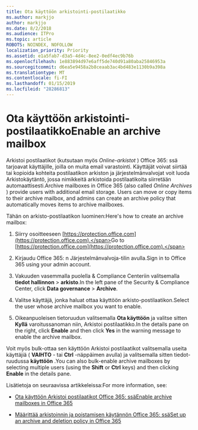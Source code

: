 ```yaml
---
title: Ota käyttöön arkistointi-postilaatikko
ms.author: markjjo
author: markjjo
ms.date: 8/2/2018
ms.audience: ITPro
ms.topic: article
ROBOTS: NOINDEX, NOFOLLOW
localization_priority: Priority
ms.assetid: e1a5fab7-d3a5-4d4c-8ee2-0edf4ec9b76b
ms.openlocfilehash: 1e883894d97e6aff5de740d91a80aba25846953a
ms.sourcegitcommit: d6ea5e9458a2b8ceaab3ac4bd483e1130b9a398a
ms.translationtype: MT
ms.contentlocale: fi-FI
ms.lasthandoff: 01/15/2019
ms.locfileid: "28286813"
---
```

# <a name="enable-an-archive-mailbox"></a><span data-ttu-id="2077b-102">Ota käyttöön arkistointi-postilaatikko</span><span class="sxs-lookup"><span data-stu-id="2077b-102">Enable an archive mailbox</span></span>

<span data-ttu-id="2077b-p101">Arkistoi postilaatikot (kutsutaan myös *Online-arkistot* ) Office 365: ssä tarjoavat käyttäjille, joilla on muita email varastointi. Käyttäjät voivat siirtää tai kopioida kohteita postilaatikon arkiston ja järjestelmänvalvojat voit luoda Arkistokäytäntö, jossa nimikkeitä arkistoida postilaatikoita siirretään automaattisesti.</span><span class="sxs-lookup"><span data-stu-id="2077b-p101">Archive mailboxes in Office 365 (also called  *Online Archives*  ) provide users with additional email storage. Users can move or copy items to their archive mailbox, and admins can create an archive policy that automatically moves items to archive mailboxes.</span></span> 
  
<span data-ttu-id="2077b-105">Tähän on arkisto-postilaatikon luominen:</span><span class="sxs-lookup"><span data-stu-id="2077b-105">Here's how to create an archive mailbox:</span></span>
  
1. <span data-ttu-id="2077b-106">Siirry osoitteeseen [https://protection.office.com](https://protection.office.com).</span><span class="sxs-lookup"><span data-stu-id="2077b-106">Go to [https://protection.office.com](https://protection.office.com).</span></span>
    
2. <span data-ttu-id="2077b-107">Kirjaudu Office 365: n Järjestelmänvalvoja-tilin avulla.</span><span class="sxs-lookup"><span data-stu-id="2077b-107">Sign in to Office 365 using your admin account.</span></span>
    
3. <span data-ttu-id="2077b-108">Vakuuden vasemmalla puolella &amp; Compliance Centeriin valitsemalla **tiedot hallinnon** \> **arkisto**.</span><span class="sxs-lookup"><span data-stu-id="2077b-108">In the left pane of the Security &amp; Compliance Center, click **Data governance** \> **Archive**.</span></span>
    
4. <span data-ttu-id="2077b-109">Valitse käyttäjä, jonka haluat ottaa käyttöön arkisto-postilaatikon.</span><span class="sxs-lookup"><span data-stu-id="2077b-109">Select the user whose archive mailbox you want to enable.</span></span>
    
5. <span data-ttu-id="2077b-110">Oikeanpuoleisen tietoruudun valitsemalla **Ota käyttöön** ja valitse sitten **Kyllä** varoitussanoman niin, Arkistoi postilaatikko.</span><span class="sxs-lookup"><span data-stu-id="2077b-110">In the details pane on the right, click **Enable** and then click **Yes** in the warning message to enable the archive mailbox.</span></span> 
    
<span data-ttu-id="2077b-111">Voit myös bulk-ottaa sen käyttöön Arkistoi postilaatikot valitsemalla useita käyttäjiä ( **VAIHTO** - tai **Ctrl** -näppäimen avulla) ja valitsemalla sitten tiedot-ruudussa **käyttöön** .</span><span class="sxs-lookup"><span data-stu-id="2077b-111">You can also bulk-enable archive mailboxes by selecting multiple users (using the **Shift** or **Ctrl** keys) and then clicking **Enable** in the details pane.</span></span> 
  
<span data-ttu-id="2077b-112">Lisätietoja on seuraavissa artikkeleissa:</span><span class="sxs-lookup"><span data-stu-id="2077b-112">For more information, see:</span></span>
  
- [<span data-ttu-id="2077b-113">Ota käyttöön Arkistoi postilaatikot Office 365: ssä</span><span class="sxs-lookup"><span data-stu-id="2077b-113">Enable archive mailboxes in Office 365</span></span>](https://support.office.com/article/enable-archive-mailboxes-in-the-office-365-security-compliance-center-268a109e-7843-405b-bb3d-b9393b2342ce)
    
- [<span data-ttu-id="2077b-114">Määrittää arkistoinnin ja poistamisen käytännön Office 365: ssä</span><span class="sxs-lookup"><span data-stu-id="2077b-114">Set up an archive and deletion policy in Office 365</span></span>](https://support.office.com/article/Set-up-an-archive-and-deletion-policy-for-mailboxes-in-your-Office-365-organization-ec3587e4-7b4a-40fb-8fb8-8aa05aeae2ce)
    

